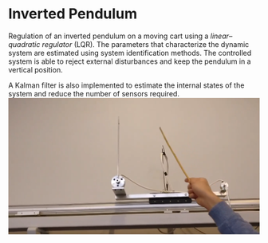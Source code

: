 # Inverted Pendulum
Regulation of an inverted pendulum on a moving cart using a _linear–quadratic regulator_ (LQR). The parameters that characterize the dynamic system are estimated using system identification methods. The controlled system is able to reject external disturbances and keep the pendulum in a vertical position.

A Kalman filter is also implemented to estimate the internal states of the system and reduce the number of sensors required.
![Alt text](https://github.com/BakaQuy/Inverted-Pendulum/blob/master/invert.png?raw=true "Setup")
